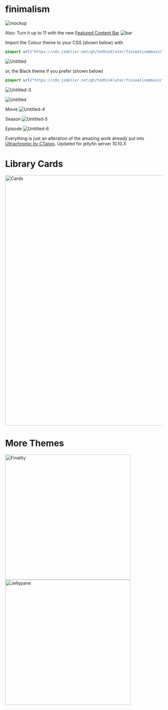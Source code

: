 # finimalism
![mockup](https://i.imgur.com/TvTV8jq.jpeg)

Also: Turn it up to 11 with the new [Featured Content Bar](https://github.com/tedhinklater/Jellyfin-Featured-Content-Bar) 
![bar](https://github.com/user-attachments/assets/f2c45f47-3530-4525-9f89-fe4e96c7676f)

Import the Colour theme to your CSS (shown below) with

```css
@import url("https://cdn.jsdelivr.net/gh/tedhinklater/finimalism@main/finimalism7.css");

```

![Untitled](https://github.com/user-attachments/assets/fdca24b5-f12b-4032-9daf-439d05fde8e1)

or, the Black theme if you prefer (shown below)

```css
@import url("https://cdn.jsdelivr.net/gh/tedhinklater/finimalism@main/finimalism-just-black.css");

```

![Untitled-3](https://github.com/user-attachments/assets/b9b8e619-9ff5-4ef5-9f87-322bfff49c92)

![Untitled](https://github.com/user-attachments/assets/d558e697-2ea9-420d-8bcb-e83b7d087e38)

Movie
![Untitled-4](https://github.com/user-attachments/assets/8607e6ee-9071-4ff9-b427-7deb2736cfc0)

Season
![Untitled-5](https://github.com/user-attachments/assets/21b0ce3f-7b90-449f-8322-7b6cbc3f1b4e)

Episode
![Untitled-6](https://github.com/user-attachments/assets/65ee7c9d-ca72-4d82-b99c-3836cf65d148)


Everything is just an alteration of the amazing work already put into [Ultrachromic by CTalvio](https://github.com/CTalvio/Ultrachromic). Updated for jellyfin server 10.10.X

# Library Cards 
<a href="https://github.com/Phantomwise/jellyfin-custom-thumbnails-collection"><img src="https://i.imgur.com/aWUsxMG.png" alt="Cards" width="800"/></a>

# More Themes

<a href="https://github.com/tedhinklater/finality"><img src="https://i.imgur.com/54wZsvH.png" alt="Finality" width="400"/></a> 
<a href="https://github.com/tedhinklater/Jellypane"><img src="https://i.imgur.com/RHFcIA9.png" alt="Jellypane" width="400"/></a>
